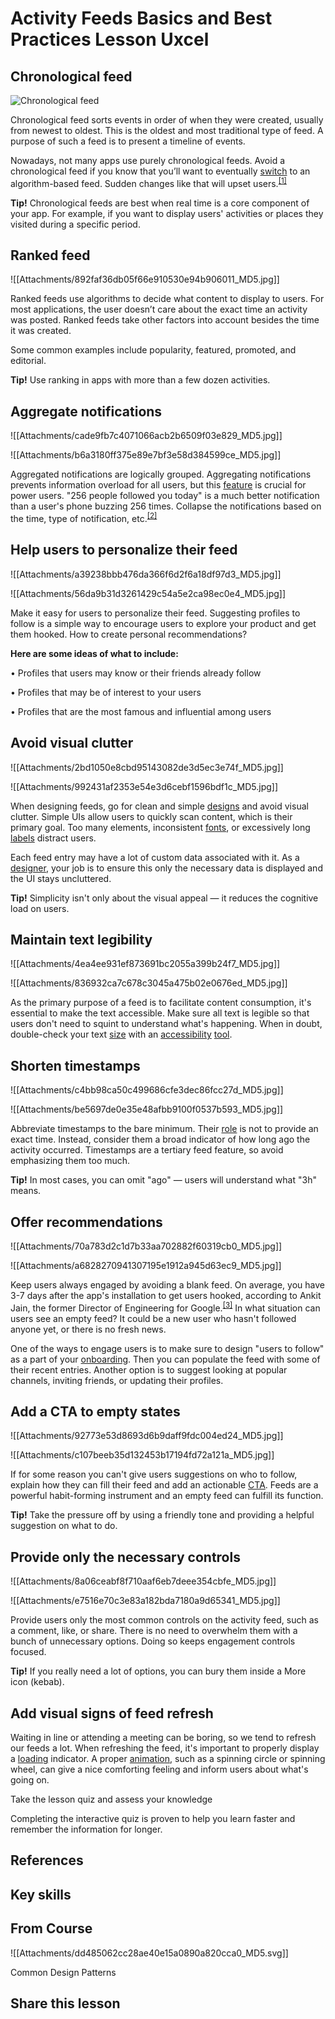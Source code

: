 # Activity Feeds Basics and Best Practices Lesson  Uxcel
## Chronological feed

![Chronological feed](https://img.uxcel.com/practices/chronological-feed-1602932656361/a-1656416146160.jpg)

Chronological feed sorts events in order of when they were created, usually from newest to oldest. This is the oldest and most traditional type of feed. A purpose of such a feed is to present a timeline of events.

Nowadays, not many apps use purely chronological feeds. Avoid a chronological feed if you know that you’ll want to eventually [switch](https://app.uxcel.com/glossary/switches) to an algorithm-based feed. Sudden changes like that will upset users.<sup><a href="moz-extension://1fff0f8b-616f-485f-8cf3-32584a1a9298/#anchor-1" rel="noopener noreferrer" applinkanchor="">[1]</a></sup>

**Tip!** Chronological feeds are best when real time is a core component of your app. For example, if you want to display users' activities or places they visited during a specific period.

## Ranked feed

![[Attachments/892faf36db05f66e910530e94b906011_MD5.jpg]]

Ranked feeds use algorithms to decide what content to display to users. For most applications, the user doesn’t care about the exact time an activity was posted. Ranked feeds take other factors into account besides the time it was created.

Some common examples include popularity, featured, promoted, and editorial.

**Tip!** Use ranking in apps with more than a few dozen activities.

## Aggregate notifications

![[Attachments/cade9fb7c4071066acb2b6509f03e829_MD5.jpg]]

![[Attachments/b6a3180ff375e89e7bf3e58d384599ce_MD5.jpg]]

Aggregated notifications are logically grouped. Aggregating notifications prevents information overload for all users, but this [feature](https://app.uxcel.com/glossary/feature) is crucial for power users. "256 people followed you today" is a much better notification than a user's phone buzzing 256 times. Collapse the notifications based on the time, type of notification, etc.<sup><a href="moz-extension://1fff0f8b-616f-485f-8cf3-32584a1a9298/#anchor-2" rel="noopener noreferrer" applinkanchor="">[2]</a></sup>

## Help users to personalize their feed

![[Attachments/a39238bbb476da366f6d2f6a18df97d3_MD5.jpg]]

![[Attachments/56da9b31d3261429c54a5e2ca98ec0e4_MD5.jpg]]

Make it easy for users to personalize their feed. Suggesting profiles to follow is a simple way to encourage users to explore your product and get them hooked. How to create personal recommendations?

**Here are some ideas of what to include:**

• Profiles that users may know or their friends already follow

• Profiles that may be of interest to your users

• Profiles that are the most famous and influential among users

## Avoid visual clutter

![[Attachments/2bd1050e8cbd95143082de3d5ec3e74f_MD5.jpg]]

![[Attachments/992431af2353e54e3d6cebf1596bdf1c_MD5.jpg]]

When designing feeds, go for clean and simple [designs](https://app.uxcel.com/glossary/design) and avoid visual clutter. Simple UIs allow users to quickly scan content, which is their primary goal. Too many elements, inconsistent [fonts](https://app.uxcel.com/glossary/fonts), or excessively long [labels](https://app.uxcel.com/glossary/labels) distract users. 

Each feed entry may have a lot of custom data associated with it. As a [designer](https://app.uxcel.com/glossary/designer), your job is to ensure this only the necessary data is displayed and the UI stays uncluttered.

**Tip!** Simplicity isn't only about the visual appeal — it reduces the cognitive load on users.

## Maintain text legibility

![[Attachments/4ea4ee931ef873691bc2055a399b24f7_MD5.jpg]]

![[Attachments/836932ca7c678c3045a475b02e0676ed_MD5.jpg]]

As the primary purpose of a feed is to facilitate content consumption, it's essential to make the text accessible. Make sure all text is legible so that users don't need to squint to understand what's happening. When in doubt, double-check your text [size](https://app.uxcel.com/glossary/size) with an [accessibility](https://app.uxcel.com/glossary/accessibility) [tool](https://app.uxcel.com/glossary/design-tools).

## Shorten timestamps

![[Attachments/c4bb98ca50c499686cfe3dec86fcc27d_MD5.jpg]]

![[Attachments/be5697de0e35e48afbb9100f0537b593_MD5.jpg]]

Abbreviate timestamps to the bare minimum. Their [role](https://app.uxcel.com/glossary/roles) is not to provide an exact time. Instead, consider them a broad indicator of how long ago the activity occurred. Timestamps are a tertiary feed feature, so avoid emphasizing them too much.

**Tip!** In most cases, you can omit "ago" — users will understand what "3h" means.

## Offer recommendations

![[Attachments/70a783d2c1d7b33aa702882f60319cb0_MD5.jpg]]

![[Attachments/a6828270941307195e1912a945d63ec9_MD5.jpg]]

Keep users always engaged by avoiding a blank feed. On average, you have 3-7 days after the app's installation to get users hooked, according to Ankit Jain, the former Director of Engineering for Google.<sup><a href="moz-extension://1fff0f8b-616f-485f-8cf3-32584a1a9298/#anchor-3" rel="noopener noreferrer" applinkanchor="">[3]</a></sup> In what situation can users see an empty feed? It could be a new user who hasn't followed anyone yet, or there is no fresh news.

One of the ways to engage users is to make sure to design "users to follow" as a part of your [onboarding](https://app.uxcel.com/glossary/onboarding). Then you can populate the feed with some of their recent entries. Another option is to suggest looking at popular channels, inviting friends, or updating their profiles.

## Add a CTA to empty states

![[Attachments/92773e53d8693d6b9daff9fdc004ed24_MD5.jpg]]

![[Attachments/c107beeb35d132453b17194fd72a121a_MD5.jpg]]

If for some reason you can't give users suggestions on who to follow, explain how they can fill their feed and add an actionable [CTA](https://app.uxcel.com/glossary/call-to-action). Feeds are a powerful habit-forming instrument and an empty feed can fulfill its function.

**Tip!** Take the pressure off by using a friendly tone and providing a helpful suggestion on what to do.

## Provide only the necessary controls

![[Attachments/8a06ceabf8f710aaf6eb7deee354cbfe_MD5.jpg]]

![[Attachments/e7516e70c3e83a182bda7180a9d65341_MD5.jpg]]

Provide users only the most common controls on the activity feed, such as a comment, like, or share. There is no need to overwhelm them with a bunch of unnecessary options. Doing so keeps engagement controls focused.

**Tip!** If you really need a lot of options, you can bury them inside a More icon (kebab).

## Add visual signs of feed refresh

Waiting in line or attending a meeting can be boring, so we tend to refresh our feeds a lot. When refreshing the feed, it's important to properly display a [loading](https://app.uxcel.com/glossary/loading) indicator. A proper [animation](https://app.uxcel.com/glossary/animation), such as a spinning circle or spinning wheel, can give a nice comforting feeling and inform users about what's going on.

Take the lesson quiz and assess your knowledge

Completing the interactive quiz is proven to help you learn faster and remember the information for longer.

## References

## Key skills

## From Course

![[Attachments/dd485062cc28ae40e15a0890a820cca0_MD5.svg]]

Common Design Patterns

## Share this lesson